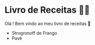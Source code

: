 # Livro de Receitas :man_cook:

Olá ! Bem vindo ao meu livro de receitas :wave:

- Strogronoff de Frango 
- Pavê
